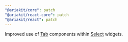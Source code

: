 ```yaml
---
"@ariakit/core": patch
"@ariakit/react-core": patch
"@ariakit/react": patch
---
```


Improved use of [Tab](https://ariakit.org/components/tab) components within [Select](https://ariakit.org/components/select) widgets.
